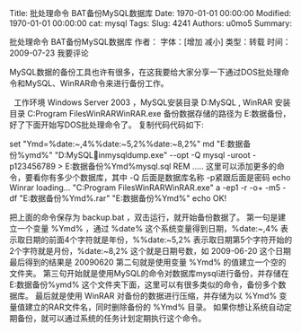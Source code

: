 Title: 批处理命令 BAT备份MySQL数据库
Date: 1970-01-01 00:00:00
Modified: 1970-01-01 00:00:00
cat: mysql
Tags: 
Slug: 4241
Authors: u0mo5 
Summary: 


批处理命令 BAT备份MySQL数据库
作者： 字体：[增加 减小] 类型：转载 时间：2009-07-23 我要评论


MySQL数据的备份工具也许有很多，在这我要给大家分享一下通过DOS批处理命令和MySQL、WinRAR命令来进行备份工作。

 
工作环境 Windows Server 2003 ，MySQL安装目录 D:MySQL , WinRAR 安装目录 C:Program FilesWinRARWinRAR.exe 备份数据存储的路径为 E:数据备份，好了下面开始写DOS批处理命令了。
复制代码代码如下:

set "Ymd=%date:~,4%%date:~5,2%%date:~8,2%" md "E:数据备份\%ymd%" "D:MySQLinmysqldump.exe" --opt -Q mysql -uroot -p123456789 &gt; E:数据备份\%Ymd%mysql.sql REM ..... 这里可以添加更多的命令，要看你有多少个数据库，其中 -Q 后面是数据库名称 -p紧跟后面是密码 echo Winrar loading... "C:Program FilesWinRARWinRAR.exe" a -ep1 -r -o+ -m5 -df "E:数据备份\%Ymd%.rar" "E:数据备份\%Ymd%" echo OK! 

把上面的命令保存为 backup.bat ，双击运行，就开始备份数据了。 第一句是建立一个变量 %Ymd% ，通过 %date% 这个系统变量得到日期，%date:~,4% 表示取日期的前面4个字符就是年份，%%date:~5,2% 表示取日期第5个字符开始的2个字符就是月份，%date:~8,2% 这个就是日期号数，如 2009-06-20 这个日期最后得到的结果是 20090620 第二句就是使用变量 %Ymd% 的值建立一个空的文件夹。 第三句开始就是使用MySQL的命令对数据库mysql进行备份，并存储在 E:数据备份\%ymd% 这个文件夹下面，这里可以有很多类似的命令，备份多个数据库。 最后就是使用 WinRAR 对备份的数据进行压缩，并存储为以 %Ymd% 变量值建立的RAR文件名，同时删除备份的 %Ymd% 目录。 如果你想让系统自动定期备份，就可以通过系统的任务计划定期执行这个命令。
